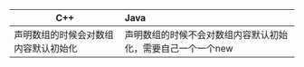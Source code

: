 | C++                | Java                            |
| ------------------ | :------------------------------ |
| 声明数组的时候会对数组内容默认初始化 | 声明数组的时候不会对数组内容默认初始化，需要自己一个一个new |

